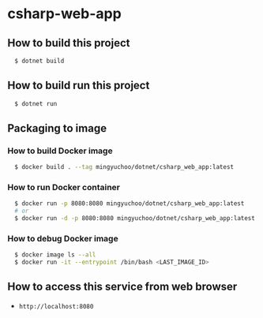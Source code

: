 # csharp-web-app

## How to build this project

```bash
  $ dotnet build
```

## How to build run this project

```bash
  $ dotnet run
```

## Packaging to image

### How to build Docker image

```bash
  $ docker build . --tag mingyuchoo/dotnet/csharp_web_app:latest
```

### How to run Docker container

```bash
  $ docker run -p 8080:8080 mingyuchoo/dotnet/csharp_web_app:latest
  # or
  $ docker run -d -p 8080:8080 mingyuchoo/dotnet/csharp_web_app:latest
```

### How to debug Docker image

```bash
  $ docker image ls --all
  $ docker run -it --entrypoint /bin/bash <LAST_IMAGE_ID>
```

## How to access this service from web browser

- `http://localhost:8080`

